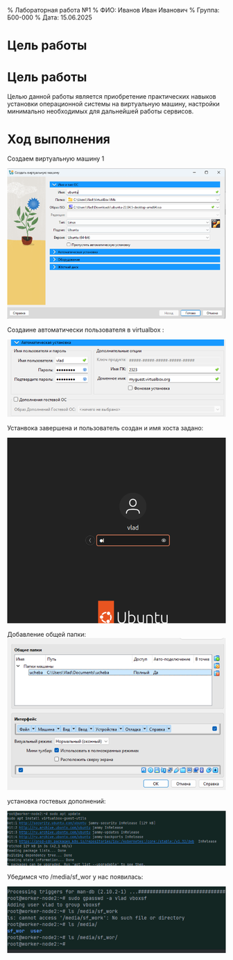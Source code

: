 % Лабораторная работа №1
% ФИО: Иванов Иван Иванович
% Группа: Б00-000
% Дата: 15.06.2025

# Цель работы
# Цель работы

Целью данной работы является приобретение практических навыков установки операционной системы на виртуальную машину, настройки минимально необходимых для дальнейшей работы сервисов.



# Ход выполнения




Создаем виртуальную машину 1

![Создание виртуальной машины](images/img.png)


Создаине автоматически  пользователя в virtualbox :

![Создание виртуальной машины](images/img_1.png)


Устанвока завершена и пользователь создан и имя хоста задано:

![Создание виртуальной машины](images/img_2.png)


Добавление общей папки:
![Создание виртуальной машины](images/img_3.png)


установка гостевых дополнений:

![Создание виртуальной машины](images/img_4.png)


Убедимся что /media/sf_wor у нас появилась:

![Создание виртуальной машины](images/img_5.png)